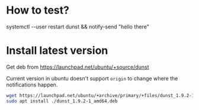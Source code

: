 # How to test?

systemctl --user restart dunst && notify-send "hello there"

# Install latest version 

Get deb from https://launchpad.net/ubuntu/+source/dunst

Current version in ubuntu doesn't support `origin` to change where the notifications happen.

```bash
wget https://launchpad.net/ubuntu/+archive/primary/+files/dunst_1.9.2-1_arm64.deb
sudo apt install ./dunst_1.9.2-1_amd64.deb 
```